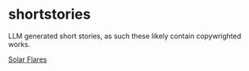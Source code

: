 # shortstories
LLM generated short stories, as such these likely contain copywrighted works. 

[Solar Flares](solar_flares.md)

